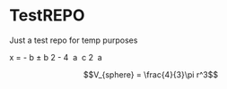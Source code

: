 # TestREPO
Just a test repo for temp purposes

<mrow>
  <mi>x</mi>
  <mo>=</mo>
  <mfrac>
    <mrow>
      <mrow>
        <mo>-</mo>
        <mi>b</mi>
      </mrow>
      <mo>&PlusMinus;</mo>
      <msqrt>
        <mrow>
          <msup>
            <mi>b</mi>
            <mn>2</mn>
          </msup>
          <mo>-</mo>
          <mrow>
            <mn>4</mn>
            <mo>&InvisibleTimes;</mo>
            <mi>a</mi>
            <mo>&InvisibleTimes;</mo>
            <mi>c</mi>
          </mrow>
        </mrow>
      </msqrt>
    </mrow>
    <mrow>
      <mn>2</mn>
      <mo>&InvisibleTimes;</mo>
      <mi>a</mi>
    </mrow>
  </mfrac>
</mrow>



 $$V_{sphere} = \frac{4}{3}\pi r^3$$
